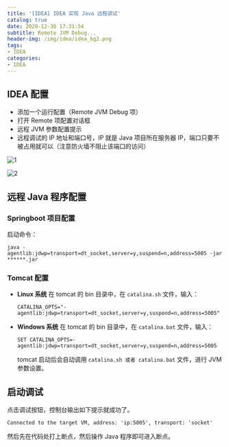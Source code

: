 ```yaml
---
title: '[IDEA] IDEA 实现 Java 远程调试'
catalog: true
date: 2020-12-30 17:31:54
subtitle: Remote JVM Debug...
header-img: /img/idea/idea_bg2.png
tags: 
- IDEA
categories:
- IDEA
---
```


## IDEA 配置
- 添加一个运行配置（Remote JVM Debug 项）
- 打开 Remote 项配置对话框
- 远程 JVM 参数配置提示
- 远程调试的 IP 地址和端口号，IP 就是 Java 项目所在服务器 IP，端口只要不被占用就可以（注意防火墙不阻止该端口的访问）

![1](1.png)

![2](2.png)

## 远程 Java 程序配置
### Springboot 项目配置
启动命令：
```
java -agentlib:jdwp=transport=dt_socket,server=y,suspend=n,address=5005 -jar ******.jar
```

### Tomcat 配置
- **Linux 系统**
    在 tomcat 的 bin 目录中，在 `catalina.sh` 文件，输入： 
    
    ```
    CATALINA_OPTS="-agentlib:jdwp=transport=dt_socket,server=y,suspend=n,address=5005"
    ```

- **Windows 系统**
    在 tomcat 的 bin 目录中，在 `catalina.bat` 文件，输入： 
    
    ```
    SET CATALINA_OPTS=-agentlib:jdwp=transport=dt_socket,server=y,suspend=n,address=5005
    ```
    
    tomcat 启动后会自动调用 `catalina.sh 或者 catalina.bat` 文件，进行 JVM 参数设置。

## 启动调试
点击调试按钮，控制台输出如下提示就成功了。

```
Connected to the target VM, address: 'ip:5005', transport: 'socket'
```

然后先在代码处打上断点，然后操作 Java 程序即可进入断点。
